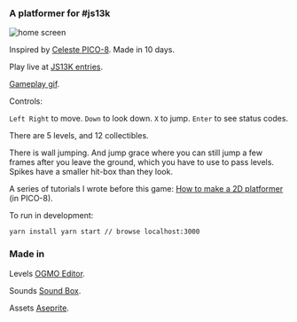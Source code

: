 ### A platformer for #js13k

![home screen](images/colerhome.gif)

Inspired by [Celeste PICO-8](https://www.lexaloffle.com/bbs/?tid=2145). Made in 10 days.

Play live at [JS13K entries]().

[Gameplay gif](https://twitter.com/eguneys/status/1299769426644959234?s=20).

Controls:

`Left Right` to move.
`Down` to look down.
`X` to jump.
`Enter` to see status codes.

There are 5 levels, and 12 collectibles.

There is wall jumping. And jump grace where you can still jump a few frames after you leave the ground, which you have to use to pass levels. Spikes have a smaller hit-box than they look.

A series of tutorials I wrote before this game:
    [How to make a 2D platformer](https://github.com/eguneys/celeste-jumping) (in PICO-8).


To run in development:

`
    yarn install
    yarn start
    // browse localhost:3000
`

### Made in

  Levels [OGMO Editor](https://ogmo-editor-3.github.io/).

  Sounds [Sound Box](https://sb.bitsnbites.eu/).

  Assets [Aseprite](https://www.aseprite.org/).
